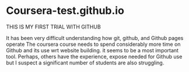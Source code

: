 # Coursera-test.github.io
THIS IS MY FIRST TRIAL WITH GITHUB

It has been very difficult understanding how git, github, and Github pages operate
The coursera course needs to spend considerably more time on Github and its use wrt website building. it seems to be a most important tool. Perhaps, others have the experience, expose needed for Github use but I suspect a significant number of students are also struggling.

